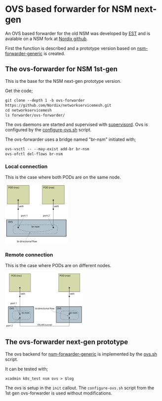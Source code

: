 # OVS based forwarder for NSM next-gen

An OVS based forwarder for the old NSM was developed by
[EST](https://www.est.tech/) and is avalable on a NSM fork at [Nordix
github](https://github.com/Nordix/networkservicemesh/tree/ovs-forwarder).

First the function is described and a prototype version based on
[nsm-forwarder-generic](https://github.com/Nordix/nsm-forwarder-generic)
is created.

## The ovs-forwarder for NSM 1st-gen

This is the base for the NSM next-gen prototype version.

Get the code;
```
git clone --depth 1 -b ovs-forwarder https://github.com/Nordix/networkservicemesh.git
cd networkservicemesh
ls forwarder/ovs-forwarder/
```

The ovs daemons are started and supervised with
[supervisord](https://github.com/Nordix/networkservicemesh/blob/ovs-forwarder/forwarder/ovs-forwarder/build/supervisord.conf). Ovs
is configured by the
[configure-ovs.sh](https://github.com/Nordix/networkservicemesh/blob/ovs-forwarder/forwarder/ovs-forwarder/build/configure-ovs.sh)
script.

The ovs-forwarder uses a bridge named "br-nsm" initiated with;

```
ovs-vsctl -- --may-exist add-br br-nsm
ovs-ofctl del-flows br-nsm
```

### Local connection

This is the case where both PODs are on the same node.

<img src="ovs-1gen-local.svg" alt="1st gen local connection" width="40%" />

### Remote connection

This is the case where PODs are on different nodes.

<img src="ovs-1gen-remote.svg" alt="1st gen local connection" width="50%" />


## The ovs-forwarder next-gen prototype

The ovs backend for
[nsm-forwarder-generic](https://github.com/Nordix/nsm-forwarder-generic)
is implemented by the
[ovs.sh](../ovl/nsm/default/var/lib/networkservicemesh/ovs.sh) script.

It can be tested with;

```
xcadmin k8s_test nsm ovs > $log
```

The ovs is setup in the `init` callout. The `configure-ovs.sh` script
from the 1st gen ovs-forwarder is used without modifications.


